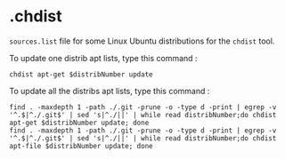 # .chdist
`sources.list` file for some Linux Ubuntu distributions for the `chdist` tool.

To update one distrib apt lists, type this command :

`chdist apt-get $distribNumber update`

To update all the distribs apt lists, type this command :

```shell
find . -maxdepth 1 -path ./.git -prune -o -type d -print | egrep -v '^.$|^./.git$' | sed 's|^./||' | while read distribNumber;do chdist apt-get $distribNumber update; done
find . -maxdepth 1 -path ./.git -prune -o -type d -print | egrep -v '^.$|^./.git$' | sed 's|^./||' | while read distribNumber;do chdist apt-file $distribNumber update; done
```

